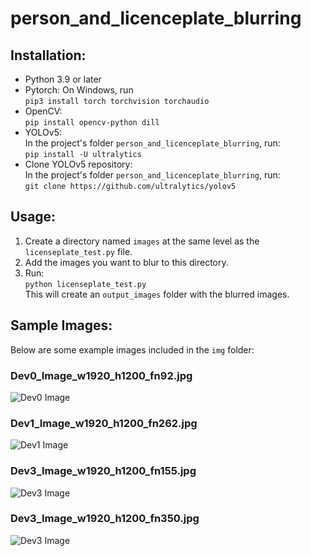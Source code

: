 # person_and_licenceplate_blurring

## Installation:

- Python 3.9 or later
- Pytorch: On Windows, run  
  `pip3 install torch torchvision torchaudio`
- OpenCV:  
  `pip install opencv-python dill`
- YOLOv5:  
  In the project's folder `person_and_licenceplate_blurring`, run:  
  `pip install -U ultralytics`
- Clone YOLOv5 repository:  
  In the project's folder `person_and_licenceplate_blurring`, run:  
  `git clone https://github.com/ultralytics/yolov5`

## Usage:

1. Create a directory named `images` at the same level as the `licenseplate_test.py` file.  
2. Add the images you want to blur to this directory.  
3. Run:  
   `python licenseplate_test.py`  
   This will create an `output_images` folder with the blurred images.

## Sample Images:

Below are some example images included in the `img` folder:

### Dev0_Image_w1920_h1200_fn92.jpg
![Dev0 Image](img/Dev0_Image_w1920_h1200_fn92.jpg)

### Dev1_Image_w1920_h1200_fn262.jpg
![Dev1 Image](img/Dev1_Image_w1920_h1200_fn262.jpg)

### Dev3_Image_w1920_h1200_fn155.jpg
![Dev3 Image](img/Dev3_Image_w1920_h1200_fn155.jpg)

### Dev3_Image_w1920_h1200_fn350.jpg
![Dev3 Image](img/Dev3_Image_w1920_h1200_fn350.jpg)

